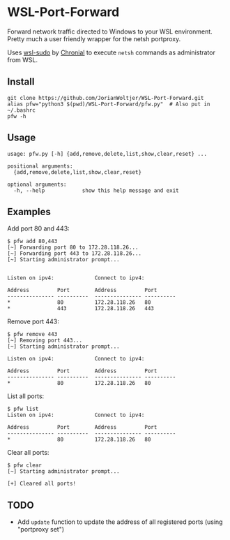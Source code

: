 # WSL-Port-Forward
Forward network traffic directed to Windows to your WSL environment.  
Pretty much a user friendly wrapper for the netsh portproxy.

Uses [wsl-sudo](https://github.com/Chronial/wsl-sudo) by [Chronial](https://github.com/Chronial) to execute `netsh` commands as administrator from WSL.

## Install

```shell
git clone https://github.com/JorianWoltjer/WSL-Port-Forward.git
alias pfw="python3 $(pwd)/WSL-Port-Forward/pfw.py"  # Also put in ~/.bashrc
pfw -h
```

## Usage

```
usage: pfw.py [-h] {add,remove,delete,list,show,clear,reset} ...

positional arguments:
  {add,remove,delete,list,show,clear,reset}

optional arguments:
  -h, --help            show this help message and exit
```

## Examples

Add port 80 and 443:
```shell
$ pfw add 80,443
[~] Forwarding port 80 to 172.28.118.26...
[~] Forwarding port 443 to 172.28.118.26...
[~] Starting administrator prompt...


Listen on ipv4:             Connect to ipv4:

Address         Port        Address         Port
--------------- ----------  --------------- ----------
*               80          172.28.118.26   80
*               443         172.28.118.26   443
```

Remove port 443:
```shell
$ pfw remove 443
[~] Removing port 443...
[~] Starting administrator prompt...

Listen on ipv4:             Connect to ipv4:

Address         Port        Address         Port
--------------- ----------  --------------- ----------
*               80          172.28.118.26   80
```

List all ports:
```shell
$ pfw list
Listen on ipv4:             Connect to ipv4:

Address         Port        Address         Port
--------------- ----------  --------------- ----------
*               80          172.28.118.26   80
```

Clear all ports:
```shell
$ pfw clear
[~] Starting administrator prompt...

[+] Cleared all ports!
```

## TODO

* Add `update` function to update the address of all registered ports (using "portproxy set")
